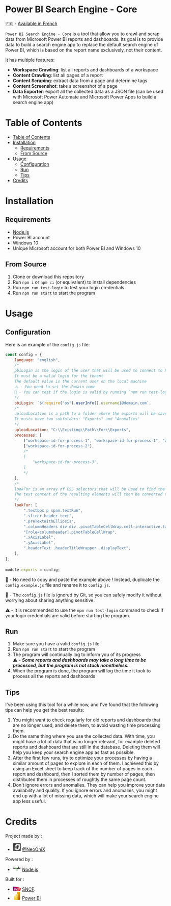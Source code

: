 <!-- prettier-ignore-start -->
<!-- omit in toc -->
# Power BI Search Engine - Core
<!-- prettier-ignore-end -->

🇫🇷 - [Available in French](/docs/french.md)

`Power BI Search Engine - Core` is a tool that allow you to crawl and scrap data from Microsoft Power BI reports and dashboards.
Its goal is to provide data to build a search engine app to replace the default search engine of Power BI, which is based on the report name exclusively, not their content.

It has multiple features:

-   **Workspace Crawling**: list all reports and dashboards of a workspace
-   **Content Crawling**: list all pages of a report
-   **Content Scraping**: extract data from a page and determine tags
-   **Content Screenshot**: take a screenshot of a page
-   **Data Exporter**: export all the collected data as a JSON file (can be used with Microsoft Power Automate and Microsoft Power Apps to build a search engine app)

# Table of Contents

-   [Table of Contents](#table-of-contents)
-   [Installation](#installation)
    -   [Requirements](#requirements)
    -   [From Source](#from-source)
-   [Usage](#usage)
    -   [Configuration](#configuration)
    -   [Run](#run)
    -   [Tips](#tips)
-   [Credits](#credits)

# Installation

## Requirements

-   [Node.js](https://nodejs.org/en/download/)
-   Power BI account
-   Windows 10
-   Unique Microsoft account for both Power BI and Windows 10

## From Source

1. Clone or download this repository
2. Run `npm i` or `npm ci` (or equivalent) to install dependencies
3. Run `npm run test-login` to test your login credentials
4. Run `npm run start` to start the program

# Usage

## Configuration

Here is an example of the `config.js` file:

```js
const config = {
    language: "english",
    /*
    pbiLogin is the login of the user that will be used to connect to Power BI
    It must be a valid login for the tenant
    The default value is the current user on the local machine
    ⚠️ - You need to set the domain name
    📝 - You can test if the login is valid by running `npm run test-login` in a terminal 
    */
    pbiLogin: `${require("os").userInfo().username}@domain.com`,
    /*
    uploadLocation is a path to a folder where the exports will be saved
    It musts have two subfolders: "Exports" and "Anomalies"
    */
    uploadLocation: "C:\\Existing\\Path\\For\\Exports",
    processes: [
        ["workspace-id-for-process-1", "workspace-id-for-process-1", "workspace-id-for-process-1"],
        ["workspace-id-for-process-2"],
        /*
        [
            "workspace-id-for-process-3",
        ]
        */
    ],
    /*
    lookFor is an array of CSS selectors that will be used to find the elements that will be read
    The text content of the resulting elements will then be converted to keywords
    */
    lookFor: [
        ".textbox p span.textRun",
        ".slicer-header-text",
        ".preTextWithEllipsis",
        ".columnHeaders div div .pivotTableCellWrap.cell-interactive.tablixAlignCenter",
        "[role=columnheader].pivotTableCellWrap",
        ".xAxisLabel",
        ".yAxisLabel",
        ".headerText .headerTitleWrapper .displayText",
    ],
};

module.exports = config;
```

📝 - No need to copy and paste the example above ! Instead, duplicate the `config.example.js` file and rename it to `config.js`.

🔐 - The `config.js` file is ignored by Git, so you can safely modify it without worrying about sharing anything sensitive.

⚠️ - It is recommended to use the `npm run test-login` command to check if your login credentials are valid before starting the program.

## Run

1. Make sure you have a valid `config.js` file
2. Run `npm run start` to start the program
3. The program will continually log to inform you of its progress  
   ⚠️ - **_Some reports and dashboards may take a long time to be processed, but the program is not stuck nonetheless._**
4. When the program is done, the program will log the time it took to process all the reports and dashboards

## Tips

I've been using this tool for a while now, and I've found that the following tips can help you get the best results:

1. You might want to check regularly for old reports and dashboards that are no longer used, and delete them, to avoid wasting time processing them.
2. Do the same thing where you use the collected data. With time, you might have a lot of data that is no longer relevant, for example deleted reports and dashboard that are still in the database. Deleting them will help you keep your search engine app as fast as possible.
3. After the first few runs, try to optimize your processes by having a similar amount of pages to explore in each of them. I achieved this by using an Excel sheet to keep track of the number of pages in each report and dashboard, then I sorted them by number of pages, then distributed them in processes of roughtly the same page count.
4. Don't ignore errors and anomalies. They can help you improve your data availability and quality. If you ignore errors and anomalies, you might end up with a lot of missing data, which will make your search engine app less useful.

# Credits

Project made by :

-   <img width="25px" src="docs/img/onix.png"> [@NeoOniX](https://github.com/NeoOniX)

Powered by :

-   <img width="25px" src="docs/img/node.png"> [Node.js](https://nodejs.org/)

Built for :

-   <img width="25px" src="docs/img/sncf.png"> [SNCF](https://sncf.com/).
-   <img width="25px" src="docs/img/pbi.png"> [Power BI](https://powerbi.microsoft.com/)

